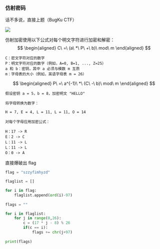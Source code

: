### 仿射密码

话不多说，直接上题（BugKu CTF）

![](https://pic1.imgdb.cn/item/67bc001bd0e0a243d40335c4.png)

仿射加密使用以下公式对每个明文字符进行加密和解密：
$$
\begin{aligned}
C\ =\ (a\ *\ P\ +\ b)\ mod\ m
\end{aligned}
$$

```
C：密文字符对应的数字
P：明文字符对应的数字（例如，A=0, B=1, ..., Z=25）
a 和 b：密钥，其中 a 必须与模数 m 互质
m：字母表的大小（例如，英语字母表 m = 26）
```

$$
\begin{aligned}
P\ =\ a^{-1}\ *\ (C\ -\ b)\ mod\ m
\end{aligned}
$$

```
假设密钥 a = 5，b = 8，加密明文 "HELLO"

将字母转换为数字：

H = 7, E = 4, L = 11, L = 11, O = 14

对每个字母应用加密公式：

H：17 -> R
E：2 -> C
L：11 -> L
L：11 -> L
O：0 -> A
```

直接爆破出 flag

```python
flag = "szzyfimhyzd"

flaglist = []

for i in flag:
    flaglist.append(ord(i)-97)
    
flags = ""

for i in flaglist:
    for j in range(0,26):
        c = (17 * j - 8) % 26
        if(c == i):
            flags += chr(j+97)
            
print(flags)
```

